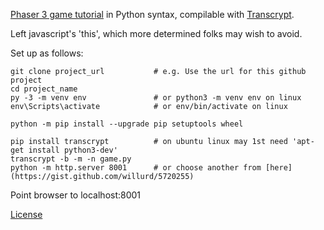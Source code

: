 [Phaser 3 game tutorial](http://phaser.io/tutorials/making-your-first-phaser-3-game)
in Python syntax, compilable with [Transcrypt](https://transcrypt.org/).

Left javascript's 'this', which more determined folks may wish to
avoid.

Set up as follows:

    git clone project_url           # e.g. Use the url for this github project
    cd project_name
    py -3 -m venv env               # or python3 -m venv env on linux
    env\Scripts\activate            # or env/bin/activate on linux
    
    python -m pip install --upgrade pip setuptools wheel
    
    pip install transcrypt          # on ubuntu linux may 1st need 'apt-get install python3-dev'
    transcrypt -b -m -n game.py
    python -m http.server 8001      # or choose another from [here](https://gist.github.com/willurd/5720255)

Point browser to localhost:8001

[License](https://github.com/photonstorm/phaser/blob/master/LICENSE.md)
